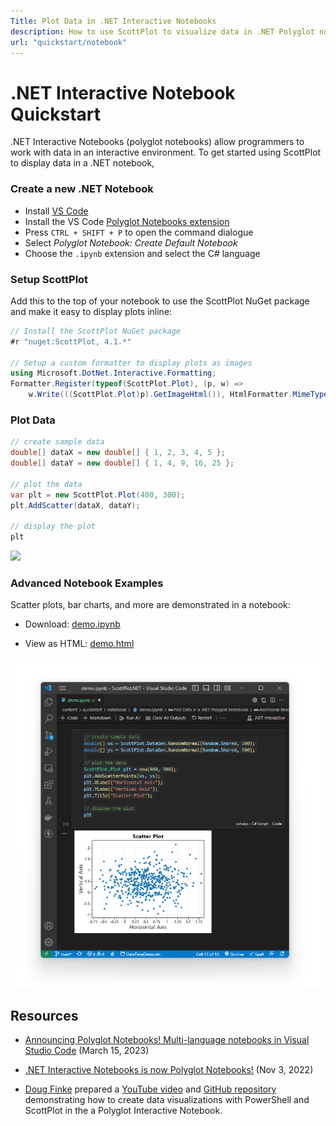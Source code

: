 ```yaml
---
Title: Plot Data in .NET Interactive Notebooks
description: How to use ScottPlot to visualize data in .NET Polyglot notebooks
url: "quickstart/notebook"
---
```


# .NET Interactive Notebook Quickstart

.NET Interactive Notebooks (polyglot notebooks) allow programmers to work with data in an interactive environment. To get started using ScottPlot to display data in a .NET notebook, 

### Create a new .NET Notebook

* Install [VS Code](https://code.visualstudio.com/)
* Install the VS Code [Polyglot Notebooks extension](https://marketplace.visualstudio.com/items?itemName=ms-dotnettools.dotnet-interactive-vscode)
* Press `CTRL + SHIFT + P` to open the command dialogue
* Select _Polyglot Notebook: Create Default Notebook_
* Choose the `.ipynb` extension and select the C# language

### Setup ScottPlot

Add this to the top of your notebook to use the ScottPlot NuGet package and make it easy to display plots inline:

```cs
// Install the ScottPlot NuGet package
#r "nuget:ScottPlot, 4.1.*"

// Setup a custom formatter to display plots as images
using Microsoft.DotNet.Interactive.Formatting;
Formatter.Register(typeof(ScottPlot.Plot), (p, w) => 
    w.Write(((ScottPlot.Plot)p).GetImageHtml()), HtmlFormatter.MimeType);
```

### Plot Data

```cs
// create sample data
double[] dataX = new double[] { 1, 2, 3, 4, 5 };
double[] dataY = new double[] { 1, 4, 9, 16, 25 };

// plot the data
var plt = new ScottPlot.Plot(400, 300);
plt.AddScatter(dataX, dataY);

// display the plot
plt
```

![](../console/scottplot-quickstart-console.png)

### Advanced Notebook Examples

Scatter plots, bar charts, and more are demonstrated in a notebook:

* Download: [demo.ipynb](demo.ipynb)

* View as HTML: [demo.html](demo)

[![](screenshot.png)](demo)

## Resources

* [Announcing Polyglot Notebooks! Multi-language notebooks in Visual Studio Code](https://devblogs.microsoft.com/dotnet/announcing-polyglot-notebooks-harness-the-power-of-multilanguage-notebooks-in-visual-studio-code/) (March 15, 2023)

* [.NET Interactive Notebooks is now Polyglot Notebooks!](https://devblogs.microsoft.com/dotnet/dotnet-interactive-notebooks-is-now-polyglot-notebooks/) (Nov 3, 2022)

* [Doug Finke](https://github.com/dfinke) prepared a [YouTube video](https://www.youtube.com/watch?v=nL0JRukCU4k) and [GitHub repository](https://github.com/dfinke/PowerShellScottPlot) demonstrating how to create data visualizations with PowerShell and ScottPlot in the a Polyglot Interactive Notebook.
